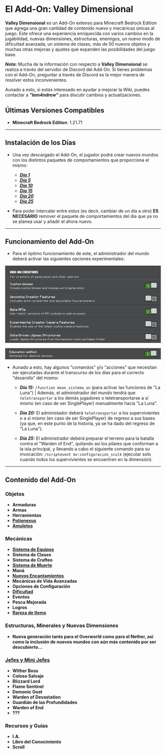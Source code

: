# El Add-On: Valley Dimensional

**Valley Dimensional** es un Add-On extenso para Minecraft Bedrock Edition que agrega una gran cantidad de contenido nuevo y mecánicas únicas al juego. Este ofrece una experiencia enriquecida con varios cambios en la jugabilidad, nuevas dimensiones, estructuras, enemigos, un nuevo modo de dificultad avanzada, un sistema de clases, más de 50 nuevos objetos y muchas otras mejoras y ajustes que expanden las posibilidades del juego base.

***Nota:*** Mucha de la información con respecto a **Valley Dimensional** se realiza a través del servidor de Discord del Add-On. Si tienes problemas con el Add-On, preguntar a través de Discord es la mejor manera de resolver estos inconvenientes.

Aunado a esto, si estás interesado en ayudar a mejorar la Wiki, puedes contactar a ***"Iam4ndrew"*** para discutir cambios y actualizaciones.

## Últimas Versiones Compatibles

- **Minecraft Bedrock Edition**: 1.21.71

---

## Instalación de los Días

- Una vez descargado el Add-On, el jugador podrá crear nuevos mundos con los distintos paquetes de comportamientos que proporciona el mismo:

  - [***Día 1***](https://github.com/MiguelVeraXd/Valley-Dimensional-Wiki/blob/main/Main/Wiki/dia%201.md)
  - [***Día 5***](https://github.com/MiguelVeraXd/Valley-Dimensional-Wiki/blob/main/Main/Wiki/dia%205.md)
  - [***Día 10***](https://github.com/MiguelVeraXd/Valley-Dimensional-Wiki/blob/main/Main/Wiki/dia%2010.md)
  - [***Día 15***](https://github.com/MiguelVeraXd/Valley-Dimensional-Wiki/blob/main/Main/Wiki/dia%2010.md)
  - [***Día 20***](https://github.com/MiguelVeraXd/Valley-Dimensional-Wiki/blob/main/Main/Wiki/dia%2020.md)
  - [***Día 25***](https://github.com/MiguelVeraXd/Valley-Dimensional-Wiki/blob/main/Main/Wiki/dia%2025.md)
 
- Para poder intercalar entre estos (es decir, cambiar de un día a otro) **ES NECESARIO** remover el paquete de comportamientos del día que ya no se planea usar y añadir el ahora nuevo.

---

## Funcionamiento del Add-On

- Para el óptimo funcionamiento de este, el administrador del mundo deberá activar las siguientes opciones experimentales:

![opciones_experimentales](https://github.com/MiguelVeraXd/Valley-Dimensional-Wiki/blob/main/Main/Wiki/assets/crafteo/opciones_experimentales.png)

![opciones_experimentales2](https://github.com/MiguelVeraXd/Valley-Dimensional-Wiki/blob/main/Main/Wiki/assets/crafteo/opciones_experimentales2.png)

- Aunado a esto, hay algunos "comandos" y/o "acciones" que necesitan ser ejecutadas durante el transcurso de los días para el correcto "desarollo" del mismo:

  - ***Día 15:*** `/function moon_sistema_on` (para activar las funciones de "La Luna") | Además, el administrador del mundo tendrá que `teletransportar` a los demás jugadores o teletransportarse a sí mismo (en caso de ser SinglePlayer) manualmente hacia "La Luna".

  - ***Día 20:*** El administador deberá `teletransportar` a los supervivientes o a sí mismo (en caso de ser SinglePlayer) de regreso a sus bases (ya que, en este punto de la historia, ya se ha dado del regreso de "La Luna").

  - ***Día 25:*** El administrador deberá preparar el terreno para la batalla contra el "Warden of End", quitando así los pilares que conforman a la isla principal, y llevando a cabo el siguiente comando para su invocación: `/scriptevent mv:configuracion_sculk` (ejecutar solo cuando todos los supervivientes se encuentren en la dimensión).

---

## Contenido del Add-On

### Objetos

- **Armaduras**
- **Armas**
- **Herramientas**
- [**Potionexus**](https://github.com/MiguelVeraXd/Valley-Dimensional-Wiki/blob/main/Main/Wiki/potionexus.md)
- [**Amuletos**](https://github.com/MiguelVeraXd/Valley-Dimensional-Wiki/blob/main/Main/Wiki/amuletos.md)

### Mecánicas

- [**Sistema de Equipos**](https://github.com/MiguelVeraXd/Valley-Dimensional-Wiki/blob/main/Main/Wiki/sistema%20de%20equipos.md)
- **Sistema de Clases**
- **Sistema de Crafteo**
- [**Sistema de Muerte**](https://github.com/MiguelVeraXd/Valley-Dimensional-Wiki/blob/main/Main/Wiki/sistema%20de%20muerte.md)
- **Maná**
- [**Nuevos Encantamientos**](https://github.com/MiguelVeraXd/Valley-Dimensional-Wiki/blob/main/Main/Wiki/encantamientos.md)
- **Mecánicas de Vida Avanzadas**
- **Opciones de Configuración**
- [**Dificultad**](https://github.com/MiguelVeraXd/Valley-Dimensional-Wiki/blob/main/Main/Wiki/dificultad.md)
- **Eventos**
- **Pesca Mejorada**
- **Logros**
- [**Rareza de Items**](https://github.com/MiguelVeraXd/Valley-Dimensional-Wiki/blob/main/Main/Wiki/rareza%20de%20item.md)

### Estructuras, Minerales y Nuevas Dimensiones

- **Nueva generación tanto para el Overworld como para el Nether, así como la inclusión de nuevos mundos con aún más contenido por ser descubierto...**

### [Jefes y Mini Jefes](https://github.com/MiguelVeraXd/Valley-Dimensional-Wiki/blob/main/Main/Wiki/bosses.md)

- **Wither Boss**
- **Coloso Salvaje**
- **Blizzard Lord**
- **Flame Sentinel**
- **Demonic Goat**
- **Warden of Devastation**
- **Guardián de las Profundidades**
- **Warden of End**
- **???**

### Recursos y Guías

- **I.A.**
- **Libro del Conocimiento**
- **Scroll**
